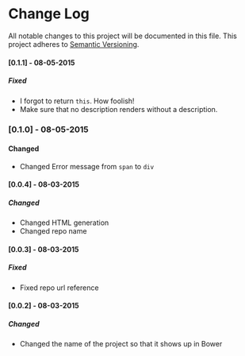 # Change Log
All notable changes to this project will be documented in this file.
This project adheres to [Semantic Versioning](http://semver.org/).

#### [0.1.1] - 08-05-2015
##### Fixed
- I forgot to return `this`. How foolish!
- Make sure that no description renders without a description.

### [0.1.0] - 08-05-2015
#### Changed
- Changed Error message from `span` to `div`

#### [0.0.4] - 08-03-2015
##### Changed
- Changed HTML generation
- Changed repo name

#### [0.0.3] - 08-03-2015
##### Fixed
- Fixed repo url reference

#### [0.0.2] - 08-03-2015
##### Changed
- Changed the name of the project so that it shows up in Bower


